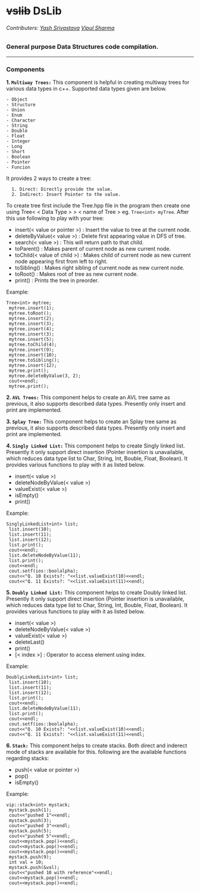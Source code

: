 # ~~vslib~~ DsLib
###### Contributers: [Yash Srivastava](https://www.github.com/yashMustak) [Vipul Sharma](https://www.github.com/thevipulsharma)

### General purpose Data Structures code compilation.
--------------------------------------------------------------------------------------------------------------------------------------

### Components
**1.  ```Multiway Trees:```** This component is helpful in creating multiway trees for various data types in c++. Supported data types given are below.
    
    - Object
    - Structure
    - Union
    - Enum
    - Character
    - String
    - Double
    - Float
    - Integer
    - Long
    - Short
    - Boolean
    - Pointer
    - Funcion
  
   It provides 2 ways to create a tree:
   
      1. Direct: Directly provide the value.
      2. Indirect: Insert Pointer to the value.
   
   To create tree first include the Tree.hpp file in the program then create one using Tree< < Data Type > > < name of Tree > eg. ```Tree<int> myTree```. After this use following to play with your tree:
   * insert(< value or pointer >) : Insert the value to tree at the current node.
   * deleteByValue(< value >) : Delete first appearing value in DFS of tree.
   * search(< value >) : This will return path to that child.
   * toParent() : Makes parent of current node as new current node.
   * toChild(< value of child >) : Makes child of current node as new current node appearing first from left to right.
   * toSibling() : Makes right sibling of current node as new current node.
   * toRoot() : Makes root of tree as new current node.
   * print() : Prints the tree in preorder.
   
   Example:
   ```
   Tree<int> mytree;
	mytree.insert(1);
	mytree.toRoot();
	mytree.insert(2);
	mytree.insert(3);
	mytree.insert(4);
	mytree.insert(3);
	mytree.insert(5);
	mytree.toChild(4);
	mytree.insert(9);
	mytree.insert(10);
	mytree.toSibling();
	mytree.insert(12);
	mytree.print();
	mytree.deleteByValue(3, 2);
	cout<<endl;
	mytree.print();
   ```

**2.  ```AVL Trees:```** This component helps to create an AVL tree same as previous, it also supports described data types. Presently only insert and print are implemented.

**3.  ```Splay Tree:```** This component helps to create an Splay tree same as previous, it also supports described data types. Presently only insert and print are implemented.

**4.  ```Singly Linked List:```** This component helps to create Singly linked list. Presently it only support direct insertion (Pointer insertion is unavailable, which reduces data type list to Char, String, Int, Bouble, Float, Boolean). It provides various functions to play with it as listed below.
   * insert(< value >)
   * deleteNodeByValue(< value >)
   * valueExist(< value >)
   * isEmpty()
   * print()
   
   Example:
   ```
   SinglyLinkedList<int> list;
	list.insert(10);
	list.insert(11);
	list.insert(12);
	list.print();
	cout<<endl;
	list.deleteNodeByValue(11);
	list.print();
	cout<<endl;
	cout.setf(ios::boolalpha);
	cout<<"Q. 10 Exists?: "<<list.valueExist(10)<<endl;
	cout<<"Q. 11 Exists?: "<<list.valueExist(11)<<endl;
   ```
 
**5.  ```Doubly Linked List:```** This component helps to create Doubly linked list. Presently it only support direct insertion (Pointer insertion is unavailable, which reduces data type list to Char, String, Int, Bouble, Float, Boolean). It provides various functions to play with it as listed below.
   * insert(< value >)
   * deleteNodeByValue(< value >)
   * valueExist(< value >)
   * deleteLast()
   * print()
   * [< index >] : Operator to access element using index.
   
   Example:
   ```
   DoublyLinkedList<int> list;
	list.insert(10);
	list.insert(11);
	list.insert(12);
	list.print();
	cout<<endl;
	list.deleteNodeByValue(11);
	list.print();
	cout<<endl;
	cout.setf(ios::boolalpha);
	cout<<"Q. 10 Exists?: "<<list.valueExist(10)<<endl;
	cout<<"Q. 11 Exists?: "<<list.valueExist(11)<<endl;
   ```

**6.  ```Stack:```** This component helps to create stacks. Both direct and inderect mode of stacks are available for this. following are the available functions regarding stacks:
   * push(< value or pointer >)
   * pop()
   * isEmpty()
   
   Example:
   ```
   vip::stack<int> mystack;
	mystack.push(1);
	cout<<"pushed 1"<<endl;
	mystack.push(3);
	cout<<"pushed 3"<<endl;
	mystack.push(5);
	cout<<"pushed 5"<<endl;
	cout<<mystack.pop()<<endl;
	cout<<mystack.pop()<<endl;
	cout<<mystack.pop()<<endl;
	mystack.push(9);
	int val = 10;
	mystack.push(&val);
	cout<<"pushed 10 with reference"<<endl;
	cout<<mystack.pop()<<endl;
	cout<<mystack.pop()<<endl;
   ```
